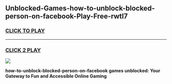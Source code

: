 
## Unblocked-Games-how-to-unblock-blocked-person-on-facebook-Play-Free-rwtl7
<h3>
<a href="https://premium76.site?title=how-to-unblock-blocked-person-on-facebook&ref=21A">CLICK TO PLAY</a></h3>
<hr>

<h3>
<a href="https://premium76.site?title=how-to-unblock-blocked-person-on-facebook&ref=21A">CLICK 2 PLAY</a>
  
</h3>

<a href="https://premium76.site?title=how-to-unblock-blocked-person-on-facebook&ref=21A"><img src="https://clearcache.store/games.png"></a>


**how-to-unblock-blocked-person-on-facebook games unblocked: Your Gateway to Fun and Accessible Online Gaming**
